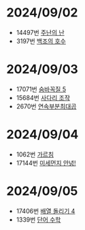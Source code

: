 # 2024/09/02
* 14497번 [주난의 난](https://www.acmicpc.net/problem/14497)
* 3197번 [백조의 호수](https://www.acmicpc.net/problem/3197)
# 2024/09/03
* 17071번 [숨바꼭질 5](https://www.acmicpc.net/problem/17071)
* 15684번 [사다리 조작](https://www.acmicpc.net/problem/15684)
* 2670번 [연속부분최대곱](https://www.acmicpc.net/problem/2670)
# 2024/09/04
* 1062번 [가르침](https://www.acmicpc.net/problem/1062)
* 17144번 [미세먼지 안녕!](https://www.acmicpc.net/problem/17144)
# 2024/09/05
* 17406번 [배열 돌리기 4](https://www.acmicpc.net/problem/17406)
* 1339번 [단어 수학](https://www.acmicpc.net/problem/1339)